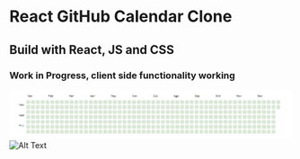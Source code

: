 # React GitHub Calendar Clone

## Build with React, JS and CSS

### Work in Progress, client side functionality working 


![Screenshot](./emptycalendar.png)
![Alt Text](./gif.gif2.gif)